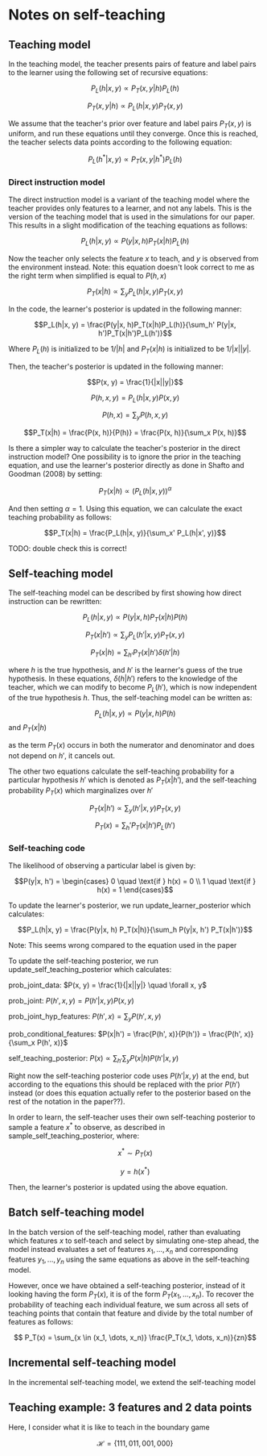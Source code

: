 # Notes on self-teaching

## Teaching model

In the teaching model, the teacher presents pairs of feature and label pairs to the learner using the following set of recursive equations:

$$P_L(h|x, y) \propto P_T(x, y|h)P_L(h)$$

$$P_T(x, y|h) \propto P_L(h|x, y)P_T(x, y)$$

We assume that the teacher's prior over feature and label pairs $P_T(x, y)$ is uniform, and run these equations until they converge. Once this is reached, the teacher selects data points according to the following equation:

$$P_L(h^*|x, y) \propto P_T(x, y|h^*)P_L(h)$$

### Direct instruction model

The direct instruction model is a variant of the teaching model where the teacher provides only features to a learner, and not any labels. This is the version of the teaching model that is used in the simulations for our paper. This results in a slight modification of the teaching equations as follows:

$$P_L(h|x, y) \propto P(y|x, h)P_T(x|h)P_L(h)$$

Now the teacher only selects the feature $x$ to teach, and $y$ is observed from the environment instead. Note: this equation doesn't look correct to me as the right term when simplified is equal to $P(h, x)$

$$P_T(x|h) \propto \sum_y P_L(h|x, y) P_T(x, y)$$

In the code, the learner's posterior is updated in the following manner:

$$P_L(h|x, y) = \frac{P(y|x, h)P_T(x|h)P_L(h)}{\sum_h' P(y|x, h')P_T(x|h')P_L(h')}$$ 

Where $P_L(h)$ is initialized to be $1/|h|$ and $P_T(x|h)$ is initialized to be $1/|x||y|$.

Then, the teacher's posterior is updated in the following manner:

$$P(x, y) = \frac{1}{|x||y|}$$

$$P(h, x, y) = P_L(h|x, y)P(x, y)$$

$$P(h, x) = \sum_y P(h, x, y)$$

$$P_T(x|h) = \frac{P(x, h)}{P(h)} = \frac{P(x, h)}{\sum_x P(x, h)}$$

Is there a simpler way to calculate the teacher's posterior in the direct instruction model? One possibility is to ignore the prior in the teaching equation, and use the learner's posterior directly as done in Shafto and Goodman (2008) by setting:

$$P_T(x|h) \propto (P_L(h|x, y))^\alpha$$

And then setting $\alpha = 1$. Using this equation, we can calculate the exact teaching probability as follows:

$$P_T(x|h) = \frac{P_L(h|x, y)}{\sum_x' P_L(h|x', y)}$$

TODO: double check this is correct!

## Self-teaching model

The self-teaching model can be described by first showing how direct instruction can be rewritten:

$$P_L(h|x, y) \propto P(y|x, h)P_T(x|h)P(h)$$

$$P_T(x|h') \propto \sum_y P_L(h'|x, y) P_T(x, y)$$

$$P_T(x|h) = \sum_{h'} P_T(x|h') \delta(h'|h)$$

where $h$ is the true hypothesis, and $h'$ is the learner's guess of the true hypothesis. In these equations, $\delta(h|h')$ refers to the knowledge of the teacher, which we can modify to become $P_L(h')$, which is now independent of the true hypothesis $h$. Thus, the self-teaching model can be written as:

$$P_L(h|x, y) \propto P(y|x, h)P(h)$$ and $P_T(x|h)$ 

as the term $P_T(x)$ occurs in both the numerator and denominator and does not depend on $h'$, it cancels out. 

The other two equations calculate the self-teaching probability for a particular hypothesis $h'$ which is denoted as $P_T(x|h')$, and the self-teaching probability $P_T(x)$ which marginalizes over $h'$

$$P_T(x|h') \propto \sum_y (h'|x, y) P_T(x, y)$$

$$P_T(x) = \sum_h' P_T(x|h') P_L(h')$$


### Self-teaching code

The likelihood of observing a particular label is given by:

$$P(y|x, h') = \begin{cases}
0 \quad \text{if } h(x) = 0 \\
1 \quad \text{if } h(x) = 1
\end{cases}$$

To update the learner's posterior, we run update_learner_posterior which calculates:

$$P_L(h|x, y) = \frac{P(y|x, h) P_T(x|h)}{\sum_h P(y|x, h') P_T(x|h')}$$

Note: This seems wrong compared to the equation used in the paper

To update the self-teaching posterior, we run update_self_teaching_posterior which calculates:

prob_joint_data: $P(x, y) = \frac{1}{|x||y|} \quad \forall x, y$

prob_joint: $P(h', x, y) = P(h'|x, y)P(x, y)$

prob_joint_hyp_features: $P(h', x) = \sum_y P(h', x, y)$

prob_conditional_features: $P(x|h') = \frac{P(h', x)}{P(h')} = \frac{P(h', x)}{\sum_x P(h', x)}$

self_teaching_posterior: $P(x) \propto \sum_{h'} \sum_y P(x|h) P(h'|x, y)$ 

Right now the self-teaching posterior code uses $P(h'|x, y)$ at the end, but according to the equations this should be replaced with the prior $P(h')$ instead (or does this equation actually refer to the posterior based on the rest of the notation in the paper??).

In order to learn, the self-teacher uses their own self-teaching posterior to sample a feature $x^*$ to observe, as described in sample_self_teaching_posterior, where:

$$x^* \sim P_T(x)$$

$$y = h(x^*)$$

Then, the learner's posterior is updated using the above equation.

## Batch self-teaching model

In the batch version of the self-teaching model, rather than evaluating which features $x$ to self-teach and select by simulating one-step ahead, the model instead evaluates a set of features $x_1, \dots, x_n$ and corresponding features $y_1, \dots, y_n$ using the same equations as above in the self-teaching model.

However, once we have obtained a self-teaching posterior, instead of it looking having the form $P_T(x)$, it is of the form $P_T(x_1, \dots, x_n)$. To recover the probability of teaching each individual feature, we sum across all sets of teaching points that contain that feature and divide by the total number of features as follows:

$$ P_T(x) = \sum_{x \in (x_1, \dots, x_n)} \frac{P_T(x_1, \dots, x_n)}{zn}$$

## Incremental self-teaching model
In the incremental self-teaching model, we extend the self-teaching model

## Teaching example: 3 features and 2 data points

Here, I consider what it is like to teach in the boundary game

$$\mathcal{H} = \{111, 011, 001, 000\}$$
